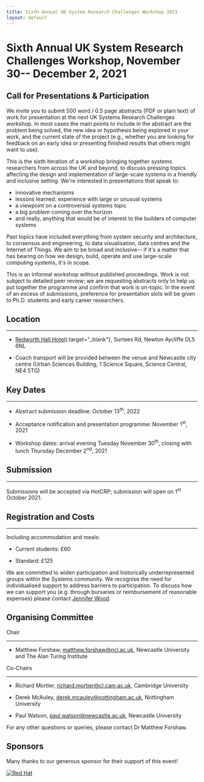 ```yaml
---
title: Sixth Annual UK System Research Challenges Workshop 2021
layout: default
---
```


# Sixth Annual UK System Research Challenges Workshop, November 30-- December 2, 2021

## Call for Presentations & Participation

We invite you to submit 500 word / 0.5 page abstracts (PDF or plain text) of work for presentation at the next UK Systems Research Challenges workshop. In most cases the main points to include in the abstract are the problem being solved, the new idea or hypothesis being explored in your work, and the current state of the project (e.g., whether you are looking for feedback on an early idea or presenting finished results that others might want to use).

 

This is the sixth iteration of a workshop bringing together systems researchers from across the UK and beyond, to discuss pressing topics affecting the design and implementation of large-scale systems in a friendly and inclusive setting. We're interested in presentations that speak to:

- innovative mechanisms
- lessons learned: experience with large or unusual systems
- a viewpoint on a controversial systems topic
- a big problem coming over the horizon
- and really, anything that would be of interest to the builders of computer systems

 

Past topics have included everything from system security and architecture, to consensus and engineering, to data visualisation, data centres and the Internet of Things. We aim to be broad and inclusive-- if it's a matter that has bearing on how we design, build, operate and use large-scale computing systems, it's in scope.

 

This is an informal workshop without published proceedings. Work is not subject to detailed peer review; we are requesting abstracts only to help us put together the programme and confirm that work is on-topic. In the event of an excess of submissions, preference for presentation slots will be given to Ph.D. students and early career researchers.

 

## Location

--------

- [Redworth Hall Hotel](https://www.redworthhalldurham.co.uk/){:target="_blank"}, Surtees Rd, Newton Aycliffe DL5 6NL

- Coach transport will be provided between the venue and Newcastle city centre (Urban Sciences Building, 1 Science Square, Science Central, NE4 5TG)

 

## Key Dates

---------

- Abstract submission deadline: October 13<sup>th</sup>, 2022

- Acceptance notification and presentation programme: November 1<sup>st</sup>, 2021

- Workshop dates: arrival evening Tuesday November 30<sup>th</sup>, closing with lunch Thursday December 2<sup>nd</sup>, 2021

 

## Submission

---------

Submissions will be accepted via HotCRP; submission will open on 1<sup>st</sup> October 2021.

<!--Submissions via this [link.](https://hotcrp.uksystems.org/)-->


## Registration and Costs

-----

Including accommodation and meals:

- Current students: £60

- Standard: £125

We are committed to widen participation and historically underrepresented groups within the Systems community. We recognise the need for individualised support to address barriers to participation. To discuss how we can support you (e.g. through bursaries or reimbursement of reasonable expenses) please contact [Jennifer Wood](mailto:jennifer.wood@ncl.ac.uk).

 
## Organising Committee

Chair

---------

- Matthew Forshaw, matthew.forshaw@ncl.ac.uk,  Newcastle University and The Alan Turing Institute

 

Co-Chairs

---------

- Richard Mortier, richard.mortier@cl.cam.ac.uk, Cambridge University

- Derek McAuley, derek.mcauley@nottingham.ac.uk, Nottingham University

- Paul Watson, paul.watson@newcastle.ac.uk, Newcastle University



For any other questions or queries, please contact Dr Matthew Forshaw.

## Sponsors
Many thanks to our generous sponsor for their support of this event!


[![Red Hat](/images/redhat-new.jpg)][redhat]

[redhat]: https://www.redhat.com/en

